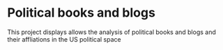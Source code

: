 Political books and blogs
===========

This project displays allows the analysis of political books and blogs and their affliations in the US political space
